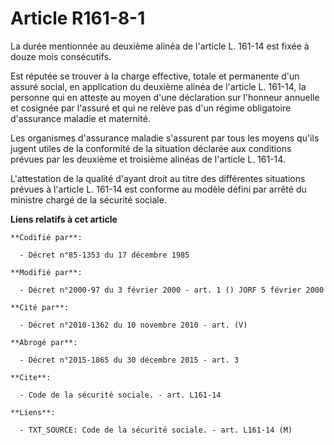 # Article R161-8-1

La durée mentionnée au deuxième alinéa de l'article L. 161-14 est fixée à douze mois consécutifs.

Est réputée se trouver à la charge effective, totale et permanente d'un assuré social, en application du deuxième alinéa de
l'article L. 161-14, la personne qui en atteste au moyen d'une déclaration sur l'honneur annuelle et cosignée par l'assuré et
qui ne relève pas d'un régime obligatoire d'assurance maladie et maternité.

Les organismes d'assurance maladie s'assurent par tous les moyens qu'ils jugent utiles de la conformité de la situation
déclarée aux conditions prévues par les deuxième et troisième alinéas de l'article L. 161-14.

L'attestation de la qualité d'ayant droit au titre des différentes situations prévues à l'article L. 161-14 est conforme au
modèle défini par arrêté du ministre chargé de la sécurité sociale.

**Liens relatifs à cet article**

	**Codifié par**:

	  - Décret n°85-1353 du 17 décembre 1985

	**Modifié par**:

	  - Décret n°2000-97 du 3 février 2000 - art. 1 () JORF 5 février 2000

	**Cité par**:

	  - Décret n°2010-1362 du 10 novembre 2010 - art. (V)

	**Abrogé par**:

	  - Décret n°2015-1865 du 30 décembre 2015 - art. 3

	**Cite**:

	  - Code de la sécurité sociale. - art. L161-14

	**Liens**:

	  - TXT_SOURCE: Code de la sécurité sociale. - art. L161-14 (M)
